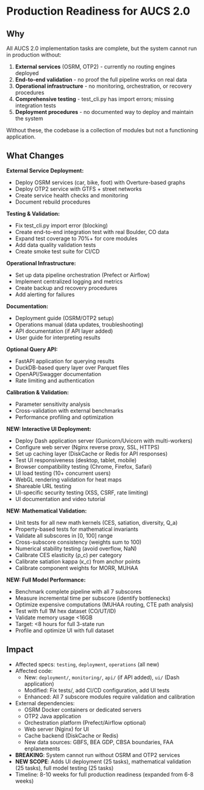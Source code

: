 # Production Readiness for AUCS 2.0

## Why

All AUCS 2.0 implementation tasks are complete, but the system cannot run in production without:

1. **External services** (OSRM, OTP2) - currently no routing engines deployed
2. **End-to-end validation** - no proof the full pipeline works on real data
3. **Operational infrastructure** - no monitoring, orchestration, or recovery procedures
4. **Comprehensive testing** - test_cli.py has import errors; missing integration tests
5. **Deployment procedures** - no documented way to deploy and maintain the system

Without these, the codebase is a collection of modules but not a functioning application.

## What Changes

**External Service Deployment:**

- Deploy OSRM services (car, bike, foot) with Overture-based graphs
- Deploy OTP2 service with GTFS + street networks
- Create service health checks and monitoring
- Document rebuild procedures

**Testing & Validation:**

- Fix test_cli.py import error (blocking)
- Create end-to-end integration test with real Boulder, CO data
- Expand test coverage to 70%+ for core modules
- Add data quality validation tests
- Create smoke test suite for CI/CD

**Operational Infrastructure:**

- Set up data pipeline orchestration (Prefect or Airflow)
- Implement centralized logging and metrics
- Create backup and recovery procedures
- Add alerting for failures

**Documentation:**

- Deployment guide (OSRM/OTP2 setup)
- Operations manual (data updates, troubleshooting)
- API documentation (if API layer added)
- User guide for interpreting results

**Optional Query API:**

- FastAPI application for querying results
- DuckDB-based query layer over Parquet files
- OpenAPI/Swagger documentation
- Rate limiting and authentication

**Calibration & Validation:**

- Parameter sensitivity analysis
- Cross-validation with external benchmarks
- Performance profiling and optimization

**NEW: Interactive UI Deployment:**

- Deploy Dash application server (Gunicorn/Uvicorn with multi-workers)
- Configure web server (Nginx reverse proxy, SSL, HTTPS)
- Set up caching layer (DiskCache or Redis for API responses)
- Test UI responsiveness (desktop, tablet, mobile)
- Browser compatibility testing (Chrome, Firefox, Safari)
- UI load testing (10+ concurrent users)
- WebGL rendering validation for heat maps
- Shareable URL testing
- UI-specific security testing (XSS, CSRF, rate limiting)
- UI documentation and video tutorial

**NEW: Mathematical Validation:**

- Unit tests for all new math kernels (CES, satiation, diversity, Q_a)
- Property-based tests for mathematical invariants
- Validate all subscores in [0, 100] range
- Cross-subscore consistency (weights sum to 100)
- Numerical stability testing (avoid overflow, NaN)
- Calibrate CES elasticity (ρ_c) per category
- Calibrate satiation kappa (κ_c) from anchor points
- Calibrate component weights for MORR, MUHAA

**NEW: Full Model Performance:**

- Benchmark complete pipeline with all 7 subscores
- Measure incremental time per subscore (identify bottlenecks)
- Optimize expensive computations (MUHAA routing, CTE path analysis)
- Test with full 1M hex dataset (CO/UT/ID)
- Validate memory usage <16GB
- Target: <8 hours for full 3-state run
- Profile and optimize UI with full dataset

## Impact

- Affected specs: `testing`, `deployment`, `operations` (all new)
- Affected code:
  - New: `deployment/`, `monitoring/`, `api/` (if API added), `ui/` (Dash application)
  - Modified: Fix tests/, add CI/CD configuration, add UI tests
  - Enhanced: All 7 subscore modules require validation and calibration
- External dependencies:
  - OSRM Docker containers or dedicated servers
  - OTP2 Java application
  - Orchestration platform (Prefect/Airflow optional)
  - Web server (Nginx) for UI
  - Cache backend (DiskCache or Redis)
  - New data sources: GBFS, BEA GDP, CBSA boundaries, FAA enplanements
- **BREAKING**: System cannot run without OSRM and OTP2 services
- **NEW SCOPE**: Adds UI deployment (25 tasks), mathematical validation (25 tasks), full model testing (25 tasks)
- Timeline: 8-10 weeks for full production readiness (expanded from 6-8 weeks)
